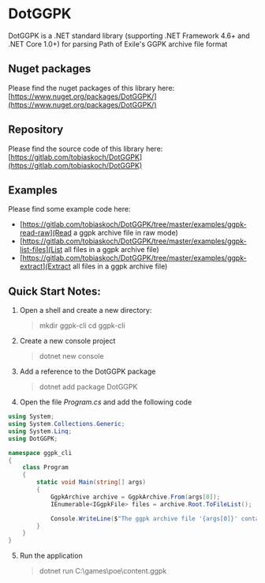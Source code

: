 # DotGGPK
DotGGPK is a .NET standard library (supporting .NET Framework 4.6+ and .NET Core 1.0+) for parsing Path of Exile's GGPK archive file format

## Nuget packages
Please find the nuget packages of this library here: [https://www.nuget.org/packages/DotGGPK/](https://www.nuget.org/packages/DotGGPK/)

## Repository
Please find the source code of this library here: [https://gitlab.com/tobiaskoch/DotGGPK](https://gitlab.com/tobiaskoch/DotGGPK)

## Examples
Please find some example code here:

* [https://gitlab.com/tobiaskoch/DotGGPK/tree/master/examples/ggpk-read-raw](Read a ggpk archive file in raw mode)
* [https://gitlab.com/tobiaskoch/DotGGPK/tree/master/examples/ggpk-list-files](List all files in a ggpk archive file)
* [https://gitlab.com/tobiaskoch/DotGGPK/tree/master/examples/ggpk-extract](Extract all files in a ggpk archive file)

## Quick Start Notes:
1. Open a shell and create a new directory:

    > mkdir ggpk-cli
    > cd ggpk-cli

2. Create a new console project

    > dotnet new console

3. Add a reference to the DotGGPK package

    > dotnet add package DotGGPK

4. Open the file *Program.cs* and add the following code

```csharp
using System;
using System.Collections.Generic;
using System.Linq;
using DotGGPK;

namespace ggpk_cli
{
    class Program
    {
        static void Main(string[] args)
        {
            GgpkArchive archive = GgpkArchive.From(args[0]);
            IEnumerable<IGgpkFile> files = archive.Root.ToFileList();

            Console.WriteLine($"The ggpk archive file '{args[0]}' contains {files.Count()} file(s).");
        }
    }
}
```

5. Run the application

    > dotnet run C:\games\poe\content.ggpk